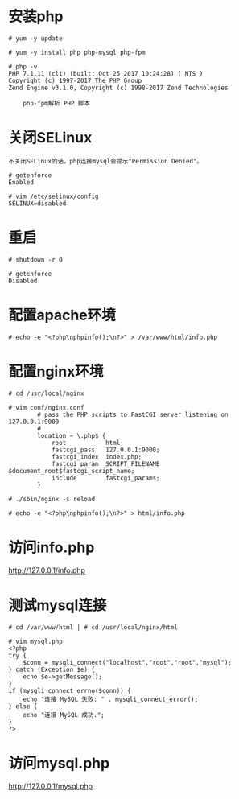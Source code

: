 # 安装php
```
# yum -y update

# yum -y install php php-mysql php-fpm

# php -v
PHP 7.1.11 (cli) (built: Oct 25 2017 10:24:28) ( NTS )
Copyright (c) 1997-2017 The PHP Group
Zend Engine v3.1.0, Copyright (c) 1998-2017 Zend Technologies
```
        php-fpm解析 PHP 脚本
        
# 关闭SELinux
```
不关闭SELinux的话，php连接mysql会提示"Permission Denied"。
```

```
# getenforce
Enabled

# vim /etc/selinux/config
SELINUX=disabled
```

# 重启
```
# shutdown -r 0

# getenforce
Disabled
```

# 配置apache环境
```
# echo -e "<?php\nphpinfo();\n?>" > /var/www/html/info.php
```

# 配置nginx环境
```
# cd /usr/local/nginx

# vim conf/nginx.conf
        # pass the PHP scripts to FastCGI server listening on 127.0.0.1:9000
        #
        location ~ \.php$ {
            root           html;
            fastcgi_pass   127.0.0.1:9000;
            fastcgi_index  index.php;
            fastcgi_param  SCRIPT_FILENAME  $document_root$fastcgi_script_name;
            include        fastcgi_params;
        }

# ./sbin/nginx -s reload

# echo -e "<?php\nphpinfo();\n?>" > html/info.php
```

# 访问info.php
http://127.0.0.1/info.php

# 测试mysql连接
```
# cd /var/www/html | # cd /usr/local/nginx/html

# vim mysql.php
<?php
try {
    $conn = mysqli_connect("localhost","root","root","mysql");
} catch (Exception $e) {
    echo $e->getMessage();
}
if (mysqli_connect_errno($conn)) {
    echo "连接 MySQL 失败: " . mysqli_connect_error();
} else {
    echo "连接 MySQL 成功.";
}
?>
```

# 访问mysql.php
http://127.0.0.1/mysql.php
